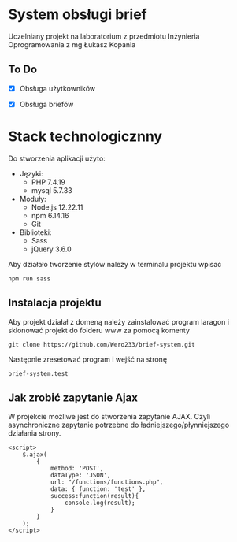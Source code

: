 # System obsługi brief
Uczelniany projekt na laboratorium z przedmiotu Inżynieria Oprogramowania z mg Łukasz Kopania

## To Do
- [x] Obsługa użytkowników
- [x] Obsługa briefów


# Stack technologicznny

Do stworzenia aplikacji użyto:

- Języki:
    - PHP 7.4.19
    - mysql 5.7.33
- Moduły:
    - Node.js 12.22.11
    - npm 6.14.16
    - Git
- Biblioteki:
    - Sass
    - jQuery 3.6.0

Aby działało tworzenie stylów należy w terminalu projektu wpisać
``` 
npm run sass 
``` 

## Instalacja projektu
Aby projekt działał z domeną należy zainstalować program laragon i sklonować projekt do folderu www
za pomocą komenty
```
git clone https://github.com/Wero233/brief-system.git
```
Następnie zresetować program i wejść na stronę 
```
brief-system.test
```

## Jak zrobić zapytanie Ajax

W projekcie możliwe jest do stworzenia zapytanie AJAX.
Czyli asynchroniczne zapytanie potrzebne do ładniejszego/płynniejszego działania strony.

```
<script>
    $.ajax(
        {
            method: 'POST',
            dataType: 'JSON',
            url: "/functions/functions.php",
            data: { function: 'test' },
            success:function(result){
                console.log(result);
            }
        }
    );
</script>

```